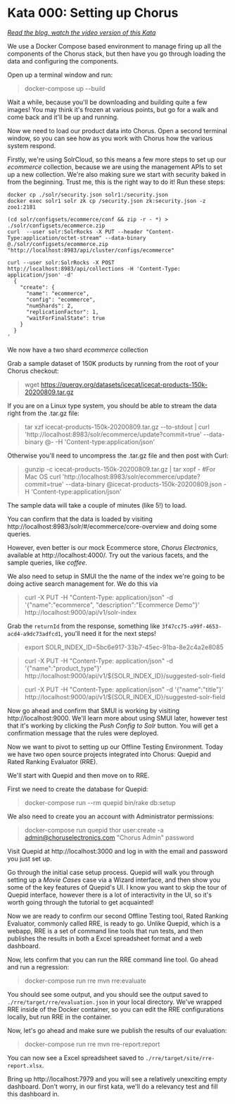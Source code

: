 # Kata 000: Setting up Chorus

<i><a href="https://opensourceconnections.com/blog/2020/07/20/how-does-pete-the-e-commerce-search-engine-product-manager-build-a-web-shop/" target="_BLANK">Read the blog, watch the video version of this Kata</a></i>

We use a Docker Compose based environment to manage firing up all the components of the Chorus stack, but then have you go through loading the data and configuring the components.

Open up a terminal window and run:
> docker-compose up --build

Wait a while, because you'll be downloading and building quite a few images!  You may think it's frozen at various points, but go for a walk and come back and it'll be up and running.

Now we need to load our product data into Chorus.  Open a second terminal window, so you can see how as you work with Chorus how the various system respond.  

Firstly, we're using SolrCloud, so this means a few more steps to set up our _ecommerce_ collection, because we are using the management APIs to set up a new collection.  We're also making sure we start with security baked in from the beginning.  Trust me, this is the right way to do it!  Run these steps:

```
docker cp ./solr/security.json solr1:/security.json
docker exec solr1 solr zk cp /security.json zk:security.json -z zoo1:2181

(cd solr/configsets/ecommerce/conf && zip -r - *) > ./solr/configsets/ecommerce.zip
curl  --user solr:SolrRocks -X PUT --header "Content-Type:application/octet-stream" --data-binary @./solr/configsets/ecommerce.zip "http://localhost:8983/api/cluster/configs/ecommerce"

curl --user solr:SolrRocks -X POST http://localhost:8983/api/collections -H 'Content-Type: application/json' -d'
  {
    "create": {
      "name": "ecommerce",
      "config": "ecommerce",
      "numShards": 2,
      "replicationFactor": 1,
      "waitForFinalState": true
    }
  }
'
```

We now have a two shard _ecommerce_ collection

Grab a sample dataset of 150K products by running from the root of your Chorus checkout:

> wget https://querqy.org/datasets/icecat/icecat-products-150k-20200809.tar.gz

If you are on a Linux type system, you should be able to stream the data right from the .tar.gz file:

> tar xzf icecat-products-150k-20200809.tar.gz --to-stdout | curl 'http://localhost:8983/solr/ecommerce/update?commit=true' --data-binary @- -H 'Content-type:application/json'

Otherwise you'll need to uncompress the .tar.gz file and then post with Curl:

> gunzip -c icecat-products-150k-20200809.tar.gz | tar xopf - #For Mac OS
> curl 'http://localhost:8983/solr/ecommerce/update?commit=true' --data-binary @icecat-products-150k-20200809.json -H 'Content-type:application/json'

The sample data will take a couple of minutes (like 5!) to load.

You can confirm that the data is loaded by visiting http://localhost:8983/solr/#/ecommerce/core-overview and doing some queries.

However, even better is our mock Ecommerce store, _Chorus Electronics_, available at http://localhost:4000/.  Try out the various facets, and the sample queries, like _coffee_.   

We also need to setup in SMUI the the name of the index we're going to be doing active search management for.  We do this via

> curl -X PUT -H "Content-Type: application/json" -d '{"name":"ecommerce", "description":"Ecommerce Demo"}' http://localhost:9000/api/v1/solr-index

Grab the `returnId` from the response, something like `3f47cc75-a99f-4653-acd4-a9dc73adfcd1`, you'll need it for the next steps!

> export SOLR_INDEX_ID=5bc6e917-33b7-45ec-91ba-8e2c4a2e8085

> curl -X PUT -H "Content-Type: application/json" -d '{"name":"product_type"}' http://localhost:9000/api/v1/${SOLR_INDEX_ID}/suggested-solr-field

> curl -X PUT -H "Content-Type: application/json" -d '{"name":"title"}' http://localhost:9000/api/v1/${SOLR_INDEX_ID}/suggested-solr-field

Now go ahead and confirm that SMUI is working by visiting http://localhost:9000.  We'll learn more about using SMUI later, however test that it's working by clicking the _Push Config to Solr_ button.  You will get a confirmation message that the rules were deployed.


Now we want to pivot to setting up our Offline Testing Environment.  Today we have two open source projects integrated into Chorus: Quepid and Rated Ranking Evaluator (RRE).

We'll start with Quepid and then move on to RRE.

First we need to create the database for Quepid:

> docker-compose run --rm quepid bin/rake db:setup

We also need to create you an account with Administrator permissions:

> docker-compose run quepid thor user:create -a admin@choruselectronics.com "Chorus Admin" password

Visit Quepid at http://localhost:3000 and log in with the email and password you just set up.

Go through the initial case setup process.  Quepid will walk you through setting up a _Movie Cases_ case via a Wizard interface, and then show you some of the key features of Quepid's UI.  I know you want to skip the tour of Quepid interface, however there is a lot of interactivity in the UI, so it's worth going through the tutorial to get acquainted!

Now we are ready to confirm our second Offline Testing tool, Rated Ranking Evaluator, commonly called RRE, is ready to go.  Unlike Quepid, which is a webapp, RRE is a set of command line tools that run tests, and then publishes the results in both a Excel spreadsheet format and a web dashboard.   

Now, lets confirm that you can run the RRE command line tool.  Go ahead and run a regression:  

> docker-compose run rre mvn rre:evaluate

You should see some output, and you should see the output saved to `./rre/target/rre/evaluation.json` in your local directory.  We've wrapped RRE inside of the Docker container, so you can edit the RRE configurations locally, but run RRE in the container.

Now, let's go ahead and make sure we publish the results of our evaluation:

> docker-compose run rre mvn rre-report:report

You can now see a Excel spreadsheet saved to `./rre/target/site/rre-report.xlsx`.  

Bring up http://localhost:7979 and you will see a relatively unexciting empty dashboard.  Don't worry, in our first kata, we'll do a relevancy test and fill this dashboard in.
